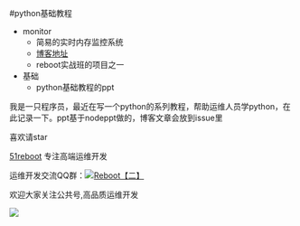 #python基础教程

* monitor
    - 简易的实时内存监控系统
    - [博客地址](https://github.com/shengxinjing/my_blog/issues/1)
    - reboot实战班的项目之一
* 基础
    - python基础教程的ppt

我是一只程序员，最近在写一个python的系列教程，帮助运维人员学python，在此记录一下。ppt基于nodeppt做的，博客文章会放到issue里

喜欢请star

[51reboot](http://51reboot.com) 专注高端运维开发

<p>运维开发交流QQ群：<a target="_blank" href="http://shang.qq.com/wpa/qunwpa?idkey=f03fd72ed353ccfc801d393529aed84e2a663334caba7af88aa2a29620636549"><img border="0" src="http://pub.idqqimg.com/wpa/images/group.png" alt="Reboot【二】" title="Reboot【二】"></a></p>
欢迎大家关注公共号,高品质运维开发

![](http://7xjoq9.com1.z0.glb.clouddn.com/erweima.jpg)
